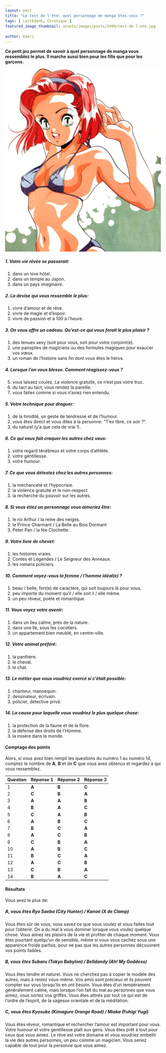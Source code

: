 ```yaml
---
layout: post
title: "Le test de l'été: quel personnage de manga êtes-vous ?"
tags: [ LostEden6, Chronique ]
featured_image_thumbnail: assets/images/posts/1999/test-de-l-ete.jpg

author: Kaori
---
```


**Ce petit jeu permet de savoir à quel personnage de manga vous ressemblez le plus. Il marche aussi bien pour les fille que pour les garçons.**

![Test de l'été](assets/images/posts/1999/test-de-l-ete.jpg)

##### 1. Votre vie rêvée se passerait:

1. dans un love hôtel.
2. dans un temple au Japon.
3. dans un pays imaginaire.     

##### 2. La devise qui vous ressemble le plus:

1. vivre d’amour et de rêve.
2. vivre de magie et d’espoir.
3. vivre de passion et à 100 à l’heure.

##### 3. On vous offre un cadeau. Qu’est-ce qui vous ferait le plus plaisir ?

1. des tenues sexy (soit pour vous, soit pour votre conjoint(e).
2. une panoplies de magiciens ou des formules magiques pour exaucer vos vœux.
3. un roman de l’histoire sans fin dont vous êtes le héros.

##### 4. Lorsque l’on vous blesse. Comment réagissez-vous ?

5. vous laissez coulez. La violence gratuite, ce n’est pas votre truc.
6. du tact au tact, vous rendez la pareille.
7. vous faites comme si vous n’aviez rien entendu.

##### 5. Votre technique pour draguer:
    
1. de la timidité, un geste de tendresse et de l’humour.
2. vous êtes direct et vous dites à la personne: "T’es libre, ce soir ?".
3. du naturel (y’a que cela de vrai !).

##### 6. Ce qui vous fait craquer les autres chez vous:

1. votre regard ténébreux et votre corps d’athlète.
2. votre gentillesse.
3.  votre humour.

##### 7. Ce que vous détestez chez les autres personnes:

1. la méchanceté et l’hypocrisie.
2. la violence gratuite et le non-respect
3. la recherche du pouvoir sur les autres.

##### 8. Si vous étiez un personnage vous aimeriez être:

1. le roi Arthur / la reine des neiges.
2. le Prince Charmant / La Belle au Bois Dormant
3. Peter Pan / la fée Clochette.

##### 9. Votre livre de chevet:

1. les histoires vraies.
2. Contes et Légendes / Le Seigneur des Anneaux.
3. les romans policiers.

##### 10. Comment voyez-vous la femme / l’homme idéal(e) ?

1. beau / belle, fort(e) de caractère, qui soit toujours là pour vous.
2. peu importe du moment qu’il / elle soit il / elle même.
3. un peu rêveur, poète et romantique.

##### 11. Vous voyez votre avenir:

1. dans un lieu calme, près de la nature.
2. dans une île, sous les cocotiers.
3. un appartement bien meublé, en centre-ville.

##### 12. Votre animal préféré:

1. la panthère.
2. le cheval.
3. le chat.

##### 13. Le métier que vous voudriez exercé si c’était possible:

1. chanteur, mannequin.
2. dessinateur, écrivain.
3. policier, détective privé.

##### 14. La cause pour laquelle vous voudriez le plus quelque chose:

1. la protection de la faune et de la flore.
2. la défense des droits de l’Homme.
3. la misère dans le monde.

#### Comptage des points

Alors, si vous avez bien rempli les questions du numéro 1 au numéro 14, comptez le nombre de **A**, **B** et de **C** que vous avez obtenus et regardez à qui vous ressemblez.

<table>
<thead>
  <tr>
    <th>Question</th>
    <th>Réponse 1</th>
    <th>Réponse 2</th>
    <th>Réponse 3</th>
  </tr>
</thead>
<tbody>
  <tr>
    <td>1</td>
    <td><b>A</b></td>
    <td><b>B</b></td>
    <td><b>C</b></td>
  </tr>
  <tr>
    <td>2</td>
    <td><b>C</b></td>
    <td><b>B</b></td>
    <td><b>A</b></td>
  </tr>
  <tr>
    <td>3</td>
    <td><b>A</b></td>
    <td><b>A</b></td>
    <td><b>B</b></td>
  </tr>
  <tr>
    <td>4</td>
    <td><b>B</b></td>
    <td><b>A</b></td>
    <td><b>C</b></td>
  </tr>
  <tr>
    <td>5</td>
    <td><b>C</b></td>
    <td><b>A</b></td>
    <td><b>B</b></td>
  </tr>
  <tr>
    <td>6</td>
    <td><b>A</b></td>
    <td><b>B</b></td>
    <td><b>C</b></td>
  </tr>
  <tr>
    <td>7</td>
    <td><b>B</b></td>
    <td><b>C</b></td>
    <td><b>A</b></td>
  </tr>
  <tr>
    <td>8</td>
    <td><b>A</b></td>
    <td><b>C</b></td>
    <td><b>B</b></td>
  </tr>
  <tr>
    <td>9</td>
    <td><b>C</b></td>
    <td><b>B</b></td>
    <td><b>A</b></td>
  </tr>
  <tr>
    <td>10</td>
    <td><b>A</b></td>
    <td><b>B</b></td>
    <td><b>C</b></td>
  </tr>
  <tr>
    <td>11</td>
    <td><b>B</b></td>
    <td><b>C</b></td>
    <td><b>A</b></td>
  </tr>
  <tr>
    <td>12</td>
    <td><b>A</b></td>
    <td><b>C</b></td>
    <td><b>B</b></td>
  </tr>
  <tr>
    <td>13</td>
    <td><b>C</b></td>
    <td><b>B</b></td>
    <td><b>A</b></td>
  </tr>
  <tr>
    <td>14</td>
    <td><b>B</b></td>
    <td><b>A</b></td>
    <td><b>C</b></td>
  </tr>
  
</tbody>       
</table>


#### Résultats

Vous avez le plus de:

##### A, vous êtes Ryo Saeba (City Hunter) / Kanoë (X de Clamp)

Vous êtes sûr de vous, vous savez ce que vous voulez et vous faites tout pour l’obtenir. On a du mal à vous dominer lorsque vous voulez quelque chose. Vous aimez les plaisirs de la vie et profiter de chaque moment. Vous êtes pourtant quelqu’un de sensible, même si vous vous cachez sous une apparence froide parfois, pour ne pas que les autres personnes découvrent vos points faibles.

##### B, vous êtes Subaru (Tokyo Babylon) / Belldandy (Ah! My Goddess)

Vous êtes tendre et naturel. Vous ne cherchez pas à copier le modèle des autres, mais à restez vous-même. Vos amis sont précieux et ils peuvent compter sur vous lorsqu’ils en ont besoin. Vous êtes d’un tempérament  généralement calme, mais lorsque l’on fait du mal au personnes que vous aimez, vous sortez vos griffes. Vous êtes attirés par tout ce qui est de l’ordre de l’esprit, de la sagesse orientale et de la méditation.

##### C, vous êtes Kyosuke (Kimagure Orange Road) / Miaka (Fuhigi Yugi)

Vous êtes rêveur, romantique et  rechercher l’amour est important pour vous. Votre humour et votre gentillesse plaît aux gens. Vous êtes prêt à tout pour ceux que vous aimez. Le rêve est votre domaine et vous voudriez embellir la vie des autres personnes, un peu comme un magicien. Vous seriez capable de tout pour la personne que vous aimez. 